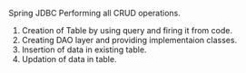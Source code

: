 Spring JDBC
Performing all CRUD operations.
1. Creation of Table by using query and firing it from code.
2. Creating DAO layer and providing implementaion classes.
3. Insertion of data in existing table.
4. Updation of data in table.
